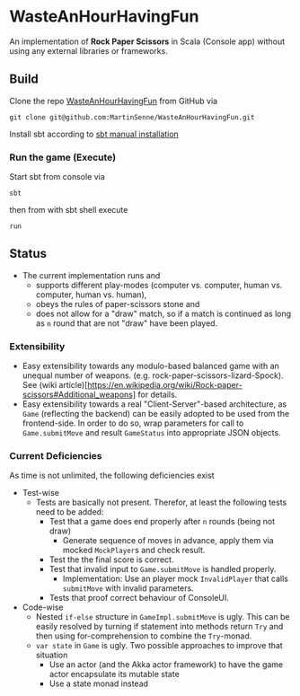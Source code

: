 # WasteAnHourHavingFun
An implementation of **Rock Paper Scissors** in Scala (Console app) without using any external libraries or frameworks.

## Build

Clone the repo [WasteAnHourHavingFun](https://github.com/MartinSenne/WasteAnHourHavingFun) from GitHub via

```
git clone git@github.com:MartinSenne/WasteAnHourHavingFun.git
```

Install sbt according to [sbt manual installation]([http://www.scala-sbt.org/release/tutorial/Manual-Installation.html)


### Run the game (Execute)

Start sbt from console via

```
sbt
```

then from with sbt shell execute

```
run
``` 

## Status

* The current implementation runs and 
  * supports different play-modes (computer vs. computer, human vs. computer, human vs. human),
  * obeys the rules of paper-scissors stone and
  * does not allow for a "draw" match, so if a match is continued as long as `n` round that are not "draw" have been played. 
  

### Extensibility

* Easy extensibility towards any modulo-based balanced game with an unequal number of weapons. (e.g. rock-paper-scissors-lizard-Spock).  
See (wiki article)[https://en.wikipedia.org/wiki/Rock-paper-scissors#Additional_weapons] for details.
* Easy extensibility towards a real "Client-Server"-based architecture, as `Game` (reflecting the backend)
can be easily adopted to be used from the frontend-side. In order to do so, wrap parameters for call to `Game.submitMove` and 
result `GameStatus` into appropriate JSON objects. 

### Current Deficiencies

As time is not unlimited, the following deficiencies exist

* Test-wise
  * Tests are basically not present. Therefor, at least the following tests need to be added:
    * Test that a game does end properly after `n` rounds (being not draw)
      * Generate sequence of moves in advance, apply them via mocked `MockPlayer`s and check result.
    * Test the the final score is correct.  
    * Test that invalid input to `Game.submitMove` is handled properly.
      * Implementation: Use an player mock `InvalidPlayer` that calls `submitMove` with invalid parameters.
    * Tests that proof correct behaviour of ConsoleUI.
* Code-wise
  * Nested `if-else` structure in `GameImpl.submitMove` is ugly. This can be easily resolved by turning if statement
   into methods return `Try` and then using for-comprehension to combine the `Try`-monad.
  * `var state` in `Game` is ugly. Two possible approaches to improve that situation
    * Use an actor (and the Akka actor framework) to have the game actor encapsulate its mutable state
    * Use a state monad instead
    


  



